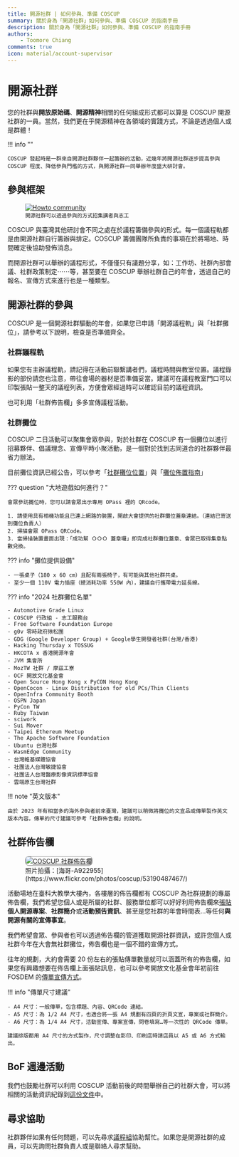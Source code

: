 ```yaml
---
title: 開源社群 | 如何參與、準備 COSCUP
summary: 關於身為「開源社群」如何參與、準備 COSCUP 的指南手冊
description: 關於身為「開源社群」如何參與、準備 COSCUP 的指南手冊
authors:
    - Toomore Chiang
comments: true
icon: material/account-supervisor
---
```


# 開源社群

您的社群與**開放原始碼**、**開源精神**相關的任何組成形式都可以算是 COSCUP 開源社群的一員。當然，我們更在乎開源精神在各領域的實踐方式，不論是透過個人或是群體！

!!! info ""

    COSCUP 發起時是一群來自開源社群夥伴一起籌辦的活動，近幾年將開源社群逐步提高參與 COSCUP 程度、降低參與門檻的方式，與開源社群一同舉辦年度盛大研討會。

## 參與框架

<figure markdown>
  <a href="https://volunteer.coscup.org/doc/docs_coscup_howto_community.svg">
    <img alt="Howto community" src="https://volunteer.coscup.org/doc/docs_coscup_howto_community.svg">
  </a>
  <figcaption><small>開源社群可以透過參與的方式招集講者與志工</small></figcaption>
</figure>

COSCUP 與臺灣其他研討會不同之處在於議程籌備參與的形式。每一個議程軌都是由開源社群自行籌辦與排定。COSCUP 籌備團隊所負責的事項在於將場地、時間確定後協助發佈消息。

而開源社群可以舉辦的議程形式，不僅僅只有議題分享，如：工作坊、社群內部會議、社群政策制定⋯⋯等，甚至要在 COSCUP 舉辦社群自己的年會，透過自己的報名、宣傳方式來進行也是一種類型。

## 開源社群的參與

COSCUP 是一個開源社群驅動的年會，如果您已申請「開源議程軌」與「社群攤位」，請參考以下說明，檢查是否準備齊全。

### 社群議程軌

如果您有主辦議程軌，請記得在活動前聯繫講者們，議程時間與教室位置。議程錄影的部份請您也注意，帶往會場的器材是否準備妥當。建議可在議程教室門口可以印製張貼一整天的議程列表，方便會眾經過時可以確認目前的議程資訊。

也可利用「社群佈告欄」多多宣傳議程活動。

### 社群攤位

COSCUP 二日活動可以聚集會眾參與，對於社群在 COSCUP 有一個攤位以進行招募夥伴、倡議理念、宣傳平時小聚活動，是一個對於找到志同道合的社群夥伴最省力辦法。

目前攤位資訊已經公告，可以參考「[社群攤位位置](https://drive.google.com/file/d/19ggSO_tz8ozeyH9KwgJD_WAxLcEIL4kN/view)」與「[攤位佈置指南](https://docs.google.com/presentation/d/1Pdzt5qR_u_QkBJ2Q4hGTpcsv0HiVA_8R/)」

??? question "大地遊戲如何進行？"

    會眾參訪攤位時，您可以請會眾出示專用 OPass 裡的 QRcode。

    1. 請使用具有相機功能且已連上網路的裝置，開啟大會提供的社群攤位蓋章連結。（連結已寄送到攤位負責人）
    2. 掃描會眾 OPass QRCode。
    3. 當掃描裝置畫面出現：「成功幫 ＯＯＯ 蓋章囉」即完成社群攤位蓋章、會眾已取得集章點數兌換。

??? info "攤位提供設備"

    - 一張桌子（180 x 60 cm）且配有兩張椅子，有可能與其他社群共桌。
    - 至少一個 110V 電力插座（總消耗功率 550W 內），建議自行攜帶電力延長線。

??? info "2024 社群攤位名單"

    - Automotive Grade Linux
    - COSCUP 行政組 - 志工服務台
    - Free Software Foundation Europe
    - g0v 零時政府揪松團
    - GDG（Google Developer Group) + Google學生開發者社群(台灣/香港)
    - Hacking Thursday x TOSSUG
    - HKCOTA x 香港開源年會
    - JVM 集會所
    - MozTW 社群 / 摩茲工寮
    - OCF 開放文化基金會
    - Open Source Hong Kong x PyCON Hong Kong
    - OpenCocon - Linux Distribution for old PCs/Thin Clients
    - OpenInfra Community Booth
    - OSPN Japan
    - PyCon TW
    - Ruby Taiwan
    - sciwork
    - Sui Mover
    - Taipei Ethereum Meetup
    - The Apache Software Foundation
    - Ubuntu 台灣社群
    - WasmEdge Community
    - 台灣維基媒體協會
    - 社團法人台灣敏捷協會
    - 社團法人台灣醫療影像資訊標準協會
    - 雲端原生台灣社群

!!! note "英文版本"

    由於 2023 年有相當多的海外參與者前來臺灣，建議可以稍微將攤位的文宣品或傳單製作英文版本內容。傳單的尺寸建議可參考「社群佈告欄」的說明。

## 社群佈告欄

<figure markdown="span">
    <a href="https://volunteer.coscup.org/img/2024/community_board_235x100.webp">
        <img src="https://volunteer.coscup.org/img/2024/community_board_235x100.webp"
            alt="COSCUP 社群佈告欄" title="COSCUP 社群佈告欄"
            style="border-radius: 8px;border:1px solid hsl(0, 0%, 50%);">
    </a>
    <figcaption>照片拍攝：[海哥-A922955](https://www.flickr.com/photos/coscup/53190487467/)</figcaption>
</figure>

活動場地在臺科大教學大樓內，各樓層的佈告欄都有 COSCUP 為社群規劃的專屬佈告欄，我們希望您個人或是所屬的社群、服務單位都可以好好利用佈告欄來[張貼](https://www.flickr.com/photos/coscup/)**個人開源專案**、**社群簡介**或**活動預告資訊**、甚至是您社群的年會時間表…等任何**與開源有關的宣傳事宜**。

我們希望會眾、參與者也可以透過佈告欄的管道獲取開源社群資訊，或許您個人或社群今年在大會無社群攤位，佈告欄也是一個不錯的宣傳方式。

往年的規劃，大約會需要 20 份左右的張貼傳單數量就可以涵蓋所有的佈告欄，如果您有興趣想要在佈告欄上面張貼訊息，也可以參考開放文化基金會年初前往 FOSDEM 的[傳單宣傳方式](https://ocf.tw/p/global/fosdem-2024/)。

!!! info "傳單尺寸建議"

    - A4 尺寸：一般傳單，包含標題、內容、QRCode 連結。
    - A5 尺寸：為 1/2 A4 尺寸，也適合將一張 A4 規劃有四頁的折頁文宣，專案或社群簡介。
    - A6 尺寸：為 1/4 A4 尺寸，活動宣傳、專案宣傳，問卷填寫…等一次性的 QRCode 傳單。

    建議排版都用 A4 尺寸的方式製作，尺寸調整在影印、印刷店時請店員以 A5 或 A6 方式輸出。

## BoF 週邊活動

我們也鼓勵社群可以利用 COSCUP 活動前後的時間舉辦自己的社群大會，可以將相關的活動資訊紀錄到[這份文件](https://docs.google.com/document/d/1Nn5j549QfJ-QhS2RCje91g5Qt9WVsjxxuFBvb51IpI4/edit?usp=sharing)中。

## 尋求協助

社群夥伴如果有任何問題，可以先尋求[議程組](mailto:program@coscup.org)協助幫忙。如果您是開源社群的成員，可以先詢問社群負責人或是聯絡人尋求幫助。
